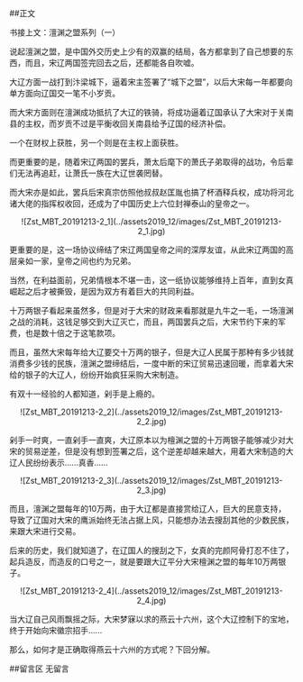 ##正文
 
书接上文：澶渊之盟系列（一）

说起澶渊之盟，是中国外交历史上少有的双赢的结局，各方都拿到了自己想要的东西，而且，宋辽两国签完回去之后，还都能各自吹嘘。

大辽方面一战打到汴梁城下，逼着宋主签署了“城下之盟”，以后大宋每一年都要向单方面向辽国交一笔不小岁贡。

而大宋方面则在澶渊成功抵抗了大辽的铁骑，将成功逼着辽国承认了大宋对于关南县的主权，而岁贡不过是平衡收回关南县给予辽国的经济补偿。

一个在财权上获胜，另一个则是在主权上面获胜。

而更重要的是，随着宋辽两国的罢兵，萧太后麾下的萧氏子弟取得的战功，令后辈们无法再追赶，让萧氏一族在大辽世袭罔替。

而大宋亦是如此，罢兵后宋真宗仿照他叔叔赵匡胤也搞了杯酒释兵权，成功将河北诸大佬的指挥权收回，还成为了中国历史上六位封禅泰山的皇帝之一。

 <div align="center">![Zst_MBT_20191213-2_1](../assets2019_12/images/Zst_MBT_20191213-2_1.jpg)</div>

更重要的是，这一场协议缔结了宋辽两国皇帝之间的深厚友谊，从此宋辽两国的高层亲如一家，皇帝之间也约为兄弟。

当然，在利益面前，兄弟情根本不堪一击，这一纸协议能够维持上百年，直到女真崛起之后才被撕毁，是因为双方有着巨大的共同利益。

十万两银子看起来虽然多，但是对于大宋的财政来看那就是九牛之一毛，一场澶渊之战的消耗，这钱足够交到大辽灭亡，而且，两国罢兵之后，大宋节约下来的军费，也是数十倍之于这笔款项。

而且，虽然大宋每年给大辽要交十万两的银子，但是大辽人民属于那种有多少钱就消费多少钱的民族，澶渊之盟缔结后，一度中断的宋辽贸易迅速回暖，而拿着大宋给的银子的大辽人，纷纷开始疯狂采购大宋制造。

有双十一经验的人都知道，剁手是上瘾的。

 <div align="center">![Zst_MBT_20191213-2_2](../assets2019_12/images/Zst_MBT_20191213-2_2.jpg)</div>

剁手一时爽，一直剁手一直爽，大辽原本以为檀渊之盟的十万两银子能够减少对大宋的贸易逆差，但是没有想到签署之后，这个逆差却越来越大，用着大宋制造的大辽人民纷纷表示......真香......

 <div align="center">![Zst_MBT_20191213-2_3](../assets2019_12/images/Zst_MBT_20191213-2_3.jpg)</div>

而且，澶渊之盟每年的10万两，由于大辽都是直接赏给辽人，巨大的民意支持，导致了辽国对大宋的鹰派始终无法占据上风，只能想办法去搜刮其他的少数民族，来跟大宋进行交易。

后来的历史，我们就知道了，在辽国人的搜刮之下，女真的完颜阿骨打忍不住了，起兵造反，而造反的口号之一，就是要跟大辽平分大宋檀渊之盟的每年10万两银子。

 <div align="center">![Zst_MBT_20191213-2_4](../assets2019_12/images/Zst_MBT_20191213-2_4.jpg)</div>

当大辽自己风雨飘摇之际，大宋梦寐以求的燕云十六州，这个大辽控制下的宝地，终于开始向宋徽宗招手......

那么，如何才是正确取得燕云十六州的方式呢？下回分解。

##留言区
 无留言